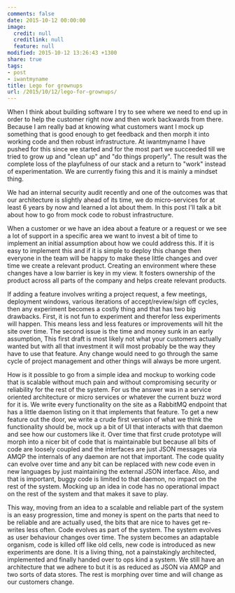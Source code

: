 ```yaml
---
comments: false
date: 2015-10-12 00:00:00
image:
  credit: null
  creditlink: null
  feature: null
modified: 2015-10-12 13:26:43 +1300
share: true
tags:
- post
- iwantmyname
title: Lego for grownups
url: /2015/10/12/lego-for-grownups/
---
```


When I think about building software I try to see where we need to end
up in order to help the customer right now and then work backwards from
there. Because I am really bad at knowing what customers want I mock up
something that is good enough to get feedback and then morph it into
working code and then robust infrastructure. At iwantmyname I have
pushed for this since we started and for the most part we succeeded till
we tried to grow up and "clean up" and "do things properly". The result
was the complete loss of the playfulness of our stack and a return to
"work" instead of experimentation. We are currently fixing this and it
is mainly a mindset thing.

We had an internal security audit recently and one of the outcomes
was that our architecture is slightly ahead of its time, we do
micro-services for at least 6 years by now and learned a lot about them.
In this post I'll talk a bit about how to go from mock code to robust
infrastructure.

When a customer or we have an idea about a feature or a request or we
see a lot of support in a specific area we want to invest a bit of time
to implement an initial assumption about how we could address this. If
it is easy to implement this and if it is simple to deploy this change
then everyone in the team will be happy to make these little changes and
over time we create a relevant product. Creating an environment where
these changes have a low barrier is key in my view. It fosters ownership
of the product across all parts of the company and helps create relevant
products.

If adding a feature involves writing a project request, a few meetings,
deployment windows, various iterations of accept/review/sign off cycles,
then any experiment becomes a costly thing and that has two big
drawbacks. First, it is not fun to experiment and therefor less
experiments will happen. This means less and less features or
improvements will hit the site over time. The second issue is the time
and money sunk in an early assumption, This first draft is most
likely not what your customers actually wanted but with all that
investment it will most probably be the way they have to use that
feature. Any change would need to go through the same cycle of project
management and other things will always be more urgent.

How is it possible to go from a simple idea and mockup to working
code that is scalable without much pain and without compromising
security or reliability for the rest of the system. For us the answer
was in a service oriented architecture or micro services or whatever the
current buzz word for it is. We write every functionality on the site as a
RabbitMQ endpoint that has a little daemon listing on it that implements
that feature. To get a new feature out the door, we write a crude first
version of what we think the functionality should be, mock up a bit of UI
that interacts with that daemon and see how our customers like it. Over
time that first crude prototype will morph into a nicer bit of code that
is maintainable but because all bits of code are loosely coupled and the
interfaces are just JSON messages via AMQP the internals of any daemon
are not that important. The code quality can evolve over time and any
bit can be replaced with new code even in new languages by just
maintaining the external JSON interface. Also, and that is important,
buggy code is limited to that daemon, no impact on the rest of the
system. Mocking up an idea in code has no operational impact on the rest
of the system and that makes it save to play.

This way, moving from an idea to a scalable and reliable part of the
system is an easy progression, time and money is spent on the parts that
need to be reliable and are actually used, the bits that are nice to
haves get re-writes less often. Code evolves as part of the system. The
system evolves as user behaviour changes over time. The system becomes
an adaptable organism, code is killed off like old cells, new code is
introduced as new experiments are done. It is a living thing, not a
painstakingly architected, implemented and finally handed over to ops
kind a system. We still have an architecture that we adhere to but it is
as reduced as JSON via AMQP and two sorts of data stores. The rest is
morphing over time and will change as our customers change.


